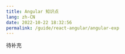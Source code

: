 ```yaml
---
title: Angular 知识点
lang: zh-CN
date: 2022-10-22 18:32:56
permalink: /guide/react-angular/angular-exp
---
```


待补充